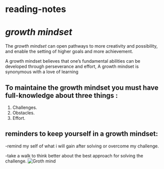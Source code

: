 # reading-notes
# *growth mindset*

  The *growth mindset* can open pathways to more creativity and possibility, and enable the setting of higher goals and more achievement.

   A growth mindset believes that one’s fundamental abilities can be developed through perseverance and effort, A growth mindset is synonymous with a love of learning
 
 ## To maintaine the growth mindset you must have full-knowledge about three things :
 1.  Challenges.
 2.  Obstacles.
 3.  Effort.


## reminders to keep yourself in a growth mindset: ##

-remind my self of what i will gain after solving or overcome my challenge.

-take a walk to think better about the best approach for solving the challenge.
![Groth mind](https://www.nexus-education.com/wp-content/uploads/2019/06/continuum.png)
